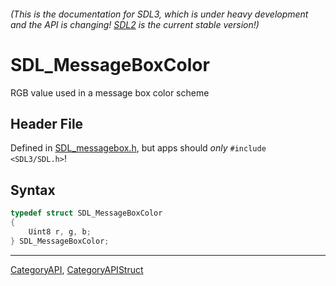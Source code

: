 ###### (This is the documentation for SDL3, which is under heavy development and the API is changing! [SDL2](https://wiki.libsdl.org/SDL2/) is the current stable version!)
# SDL_MessageBoxColor

RGB value used in a message box color scheme

## Header File

Defined in [SDL_messagebox.h](https://github.com/libsdl-org/SDL/blob/main/include/SDL3/SDL_messagebox.h), but apps should _only_ `#include <SDL3/SDL.h>`!

## Syntax

```c
typedef struct SDL_MessageBoxColor
{
    Uint8 r, g, b;
} SDL_MessageBoxColor;
```

----
[CategoryAPI](CategoryAPI), [CategoryAPIStruct](CategoryAPIStruct)

